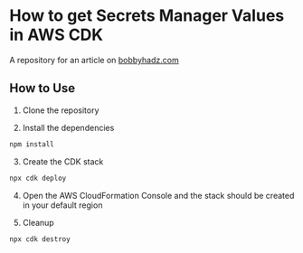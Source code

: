 # How to get Secrets Manager Values in AWS CDK

A repository for an article on
[bobbyhadz.com](https://bobbyhadz.com/blog/get-secrets-manager-values-aws-cdk)

## How to Use

1. Clone the repository

2. Install the dependencies

```bash
npm install
```

3. Create the CDK stack

```bash
npx cdk deploy
```

4. Open the AWS CloudFormation Console and the stack should be created in your
   default region

5. Cleanup

```bash
npx cdk destroy
```
